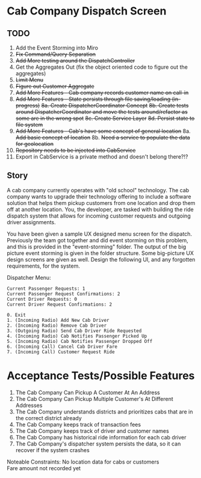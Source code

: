 # Cab Company Dispatch Screen

## TODO
1. Add the Event Storming into Miro
2. ~~Fix Command/Query Separation~~
3. ~~Add More testing around the DispatchController~~
4. Get the Aggregates Out (fix the object oriented code to figure out the aggregates)
5. ~~Limit Menu~~
6. ~~Figure out Customer Aggregate~~
7. ~~Add More Features - Cab company records customer name on call-in~~
8. ~~Add More Features - State persists through file saving/loading (in-progress)~~
   ~~8a. Create DispatcherCoordinator Concept~~
    ~~8b. Create tests around DispatcherCoordinator and move the tests around/refactor as some are in the wrong spot~~
    ~~8c. Create Service Layer~~
    ~~8d. Persist state to file system~~
8. ~~Add More Features - Cab's have some concept of general location~~
   8a. ~~Add basic concept of location~~
   8b. ~~Need a service to populate the data for geolocation~~
9. ~~Repository needs to be injected into CabService~~
10. Export in CabService is a private method and doesn't belong there?!?
## Story
A cab company currently operates with "old school" technology. The cab company wants to upgrade their technology offering
to include a software solution that helps them pickup customers from one location and drop them off at another location.
You, the developer, are tasked with building the ride dispatch system that allows for incoming customer requests and
outgoing driver assignments.

You have been given a sample UX designed menu screen for the dispatch. Previously the team got together and did event storming
on this problem, and this is provided in the "event-storming" folder. The output of the big picture event storming is given
in the folder structure. Some big-picture UX design screens are given as well. Design the following UI, and any
forgotten requirements, for the system.

Dispatcher Menu:
```
Current Passenger Requests: 1
Current Passenger Request Confirmations: 2
Current Driver Requests: 0
Current Driver Request Confirmations: 2
```
```
0. Exit
1. (Incoming Radio) Add New Cab Driver
2. (Incoming Radio) Remove Cab Driver
3. (Outgoing Radio) Send Cab Driver Ride Requested
4. (Incoming Radio) Cab Notifies Passenger Picked Up
5. (Incoming Radio) Cab Notifies Passenger Dropped Off
6. (Incoming Call) Cancel Cab Driver Fare
7. (Incoming Call) Customer Request Ride
```
# Acceptance Tests/Possible Features

1. The Cab Company Can Pickup A Customer At An Address  
2. The Cab Company Can Pickup Multiple Customer's At Different Addresses  
3. The Cab Company understands districts and prioritizes cabs that are in the correct district already
4. The Cab Company keeps track of transaction fees
5. The Cab Company keeps track of driver and customer names
6. The Cab Company has historical ride information for each cab driver
7. The Cab Company's dispatcher system persists the data, so it can recover if the system crashes

Noteable Constraints: 
No location data for cabs or customers  
Fare amount not recorded yet  
